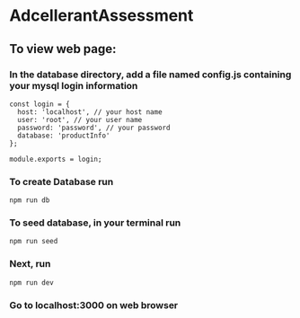 # AdcellerantAssessment

## To view web page:

### In the database directory, add a file named config.js containing your mysql login information
```
const login = {
  host: 'localhost', // your host name
  user: 'root', // your user name
  password: 'password', // your password
  database: 'productInfo'
};

module.exports = login;
```

### To create Database run 
```
npm run db
```

### To seed database, in your terminal run 

```
npm run seed
```

### Next, run
```
npm run dev
```

### Go to localhost:3000 on web browser
